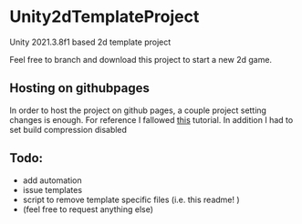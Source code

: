# Unity2dTemplateProject
Unity 2021.3.8f1 based 2d template project

Feel free to branch and download this project to start a new 2d game.

## Hosting on githubpages
In order to host the project on github pages, a couple project setting changes is enough.
For reference I fallowed [this](https://medium.com/@aboutin/host-unity-games-on-github-pages-for-free-2ed6b4d9c324) tutorial.
In addition I had to set build compression disabled


## Todo:

- add automation 
- issue templates
- script to remove template specific files (i.e. this readme! )
- (feel free to request anything else)

